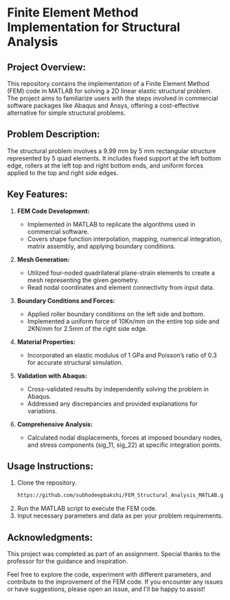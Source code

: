 # Finite Element Method Implementation for Structural Analysis

## Project Overview:
This repository contains the implementation of a Finite Element Method (FEM) code in MATLAB for solving a 2D linear elastic structural problem. The project aims to familiarize users with the steps involved in commercial software packages like Abaqus and Ansys, offering a cost-effective alternative for simple structural problems.

## Problem Description:
The structural problem involves a 9.99 mm by 5 mm rectangular structure represented by 5 quad elements. It includes fixed support at the left bottom edge, rollers at the left top and right bottom ends, and uniform forces applied to the top and right side edges.

## Key Features:
1. **FEM Code Development:**
   - Implemented in MATLAB to replicate the algorithms used in commercial software.
   - Covers shape function interpolation, mapping, numerical integration, matrix assembly, and applying boundary conditions.

2. **Mesh Generation:**
   - Utilized four-noded quadrilateral plane-strain elements to create a mesh representing the given geometry.
   - Read nodal coordinates and element connectivity from input data.

3. **Boundary Conditions and Forces:**
   - Applied roller boundary conditions on the left side and bottom.
   - Implemented a uniform force of 10Kn/mm on the entire top side and 2KN/mm for 2.5mm of the right side edge.

4. **Material Properties:**
   - Incorporated an elastic modulus of 1 GPa and Poisson’s ratio of 0.3 for accurate structural simulation.

5. **Validation with Abaqus:**
   - Cross-validated results by independently solving the problem in Abaqus.
   - Addressed any discrepancies and provided explanations for variations.

6. **Comprehensive Analysis:**
   - Calculated nodal displacements, forces at imposed boundary nodes, and stress components (sig_11, sig_22) at specific integration points.

## Usage Instructions:
1. Clone the repository.
   ```bash
   https://github.com/subhodeepbakshi/FEM_Structural_Analysis_MATLAB.git
   ```
2. Run the MATLAB script to execute the FEM code.
3. Input necessary parameters and data as per your problem requirements.

## Acknowledgments:
This project was completed as part of an assignment. Special thanks to the professor for the guidance and inspiration.

Feel free to explore the code, experiment with different parameters, and contribute to the improvement of the FEM code. If you encounter any issues or have suggestions, please open an issue, and I'll be happy to assist!
